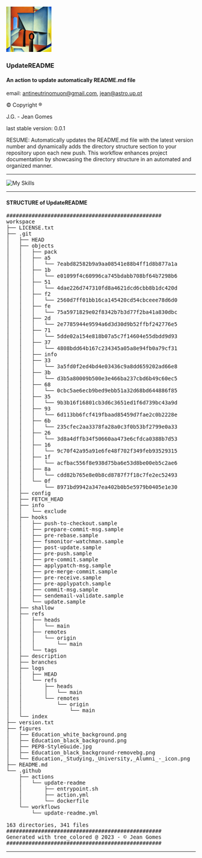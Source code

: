 <p align="left">
  <img src="https://raw.githubusercontent.com/neutrinomuon/UpdateREADME/main/figures/Logo.jpeg" alt="UpdateREADME" width="120px">
</p>

### UpdateREADME

####  An action to update automatically README.md file
email: [antineutrinomuon@gmail.com](mailto:antineutrinomuon@gmail.com), [jean@astro.up.pt](mailto:jean@astro.up.pt)

© Copyright ®

J.G. - Jean Gomes

last stable version: 0.0.1

RESUME: Automatically updates the README.md file with the latest version number and dynamically adds the directory structure section to your repository upon each new push. This workflow enhances project documentation by showcasing the directory structure in an automated and organized manner.

<hr>

![My Skills](https://skillicons.dev/icons?i=python,bash,numpy&theme=light)<br>

<hr>

#### <b>STRUCTURE of UpdateREADME</b>
<pre>
#################################################
workspace
├── LICENSE.txt
├── .git
│   ├── HEAD
│   ├── objects
│   │   ├── pack
│   │   ├── a5
│   │   │   └── 7eabd82582b9a9aa08541e88b4ff1d8b877a1a
│   │   ├── 1b
│   │   │   └── e01099f4c60996ca745bdabb708bf64b7298b6
│   │   ├── 51
│   │   │   └── 4dae226d747310fd8a4621dcd6cbb8b1dc420d
│   │   ├── f2
│   │   │   └── 2560d7ff01bb16ca145420cd54cbceee78d6d0
│   │   ├── fe
│   │   │   └── 75a5971829e02f8342b7b3d77f2ba41a830dbc
│   │   ├── 2d
│   │   │   └── 2e7785944e9594a6d3d30d9b52ffbf242776e5
│   │   ├── 71
│   │   │   └── 5dde02a154e818b07a5c7f14604e55dbdd9d93
│   │   ├── 37
│   │   │   └── 4808bdd64b167c234345a05a8e94fb0a79cf31
│   │   ├── info
│   │   ├── 33
│   │   │   └── 3a5fd0f2ed4bd4e03436c9a8dd659202ad66e8
│   │   ├── 3b
│   │   │   └── d3b5a80009b500e3e466ba237cbd6b49c60ec5
│   │   ├── 68
│   │   │   └── 0cbc5ae6ecb9bed9ebb51a32d68bd644886f85
│   │   ├── 35
│   │   │   └── 9b3b16f16801cb3d6c3651ed1f6d739bc43a9d
│   │   ├── 93
│   │   │   └── 6d113bb6fcf419fbaad85459d7fae2c0b2228e
│   │   ├── 6b
│   │   │   └── 235cfec2aa3378fa28a0c3f0b53bf2799e0a33
│   │   ├── 26
│   │   │   └── 3d8a4dffb34f50660aa473e6cfdca0388b7d53
│   │   ├── 16
│   │   │   └── 9c70f42a95a91e6fe48f702f349feb93529315
│   │   ├── 1f
│   │   │   └── acfbac556f8e938d75ba6e53d8be00eb5c2ae6
│   │   ├── 8a
│   │   │   └── cdd82b765e8e0b8cd8787f7f18c7fe2ec52493
│   │   └── 0f
│   │       └── 8971bd9942a347ea402b0b5e5979b0405e1e30
│   ├── config
│   ├── FETCH_HEAD
│   ├── info
│   │   └── exclude
│   ├── hooks
│   │   ├── push-to-checkout.sample
│   │   ├── prepare-commit-msg.sample
│   │   ├── pre-rebase.sample
│   │   ├── fsmonitor-watchman.sample
│   │   ├── post-update.sample
│   │   ├── pre-push.sample
│   │   ├── pre-commit.sample
│   │   ├── applypatch-msg.sample
│   │   ├── pre-merge-commit.sample
│   │   ├── pre-receive.sample
│   │   ├── pre-applypatch.sample
│   │   ├── commit-msg.sample
│   │   ├── sendemail-validate.sample
│   │   └── update.sample
│   ├── shallow
│   ├── refs
│   │   ├── heads
│   │   │   └── main
│   │   ├── remotes
│   │   │   └── origin
│   │   │       └── main
│   │   └── tags
│   ├── description
│   ├── branches
│   ├── logs
│   │   ├── HEAD
│   │   └── refs
│   │       ├── heads
│   │       │   └── main
│   │       └── remotes
│   │           └── origin
│   │               └── main
│   └── index
├── version.txt
├── figures
│   ├── Education_white_background.png
│   ├── Education_black_background.png
│   ├── PEP8-StyleGuide.jpg
│   ├── Education_black_background-removebg.png
│   └── Education,_Studying,_University,_Alumni_-_icon.png
├── README.md
└── .github
    ├── actions
    │   └── update-readme
    │       ├── entrypoint.sh
    │       ├── action.yml
    │       └── dockerfile
    └── workflows
        └── update-readme.yml

163 directories, 341 files
#################################################
Generated with tree_colored @ 2023 - © Jean Gomes
#################################################
</pre>

<hr>
